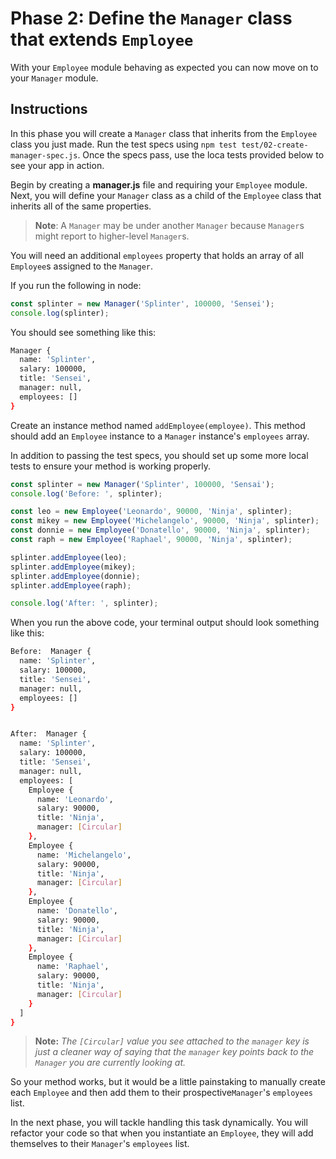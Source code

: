 # Phase 2: Define the `Manager` class that extends `Employee`

With your `Employee` module behaving as expected you can now move on to your
`Manager` module.

## Instructions

In this phase you will create a `Manager` class that inherits from the
`Employee` class you just made. Run the test specs using
`npm test test/02-create-manager-spec.js`. Once the specs pass, use the loca
tests provided below to see your app in action.

Begin by creating a __manager.js__ file and requiring your `Employee` module.
Next, you will define your `Manager` class as a child of the `Employee` class
that inherits all of the same properties.

> **Note**: A `Manager` may be under another `Manager` because
>`Manager`s might report to higher-level `Manager`s.

You will need an additional `employees` property that holds an array of all
`Employee`s assigned to the `Manager`.


If you run the following in node:
```js
const splinter = new Manager('Splinter', 100000, 'Sensei');
console.log(splinter);
```

You should see something like this:
```bash
Manager {
  name: 'Splinter',
  salary: 100000,
  title: 'Sensei',
  manager: null,
  employees: []
}
```

Create an instance method named `addEmployee(employee)`. This method should add
an `Employee` instance to a `Manager` instance's `employees` array.

In addition to passing the test specs, you should set up some more local tests
to ensure your method is working properly.

```js
const splinter = new Manager('Splinter', 100000, 'Sensai');
console.log('Before: ', splinter);

const leo = new Employee('Leonardo', 90000, 'Ninja', splinter);
const mikey = new Employee('Michelangelo', 90000, 'Ninja', splinter);
const donnie = new Employee('Donatello', 90000, 'Ninja', splinter);
const raph = new Employee('Raphael', 90000, 'Ninja', splinter);

splinter.addEmployee(leo);
splinter.addEmployee(mikey);
splinter.addEmployee(donnie);
splinter.addEmployee(raph);

console.log('After: ', splinter);
```

When you run the above code, your terminal output should look something like
this:

```bash
Before:  Manager {
  name: 'Splinter',
  salary: 100000,
  title: 'Sensei',
  manager: null,
  employees: []
}


After:  Manager {
  name: 'Splinter',
  salary: 100000,
  title: 'Sensei',
  manager: null,
  employees: [
    Employee {
      name: 'Leonardo',
      salary: 90000,
      title: 'Ninja',
      manager: [Circular]
    },
    Employee {
      name: 'Michelangelo',
      salary: 90000,
      title: 'Ninja',
      manager: [Circular]
    },
    Employee {
      name: 'Donatello',
      salary: 90000,
      title: 'Ninja',
      manager: [Circular]
    },
    Employee {
      name: 'Raphael',
      salary: 90000,
      title: 'Ninja',
      manager: [Circular]
    }
  ]
}
```
>__Note:__ _The `[Circular]` value you see attached to the `manager` key is just
>a cleaner way of saying that the `manager` key points back to the `Manager` you
>are currently looking at._

So your method works, but it would be a little painstaking to manually create
each `Employee` and then add them to their prospective`Manager`'s `employees`
list.

In the next phase, you will tackle handling this task dynamically. You will
refactor your code so that when you instantiate an `Employee`, they will add
themselves to their `Manager`'s `employees` list.

